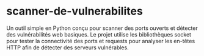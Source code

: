 # scanner-de-vulnerabilites
Un outil simple en Python conçu pour scanner des ports ouverts et détecter des vulnérabilités web basiques. Le projet utilise les bibliothèques socket pour tester la connectivité des ports et requests pour analyser les en-têtes HTTP afin de détecter des serveurs vulnérables. 
